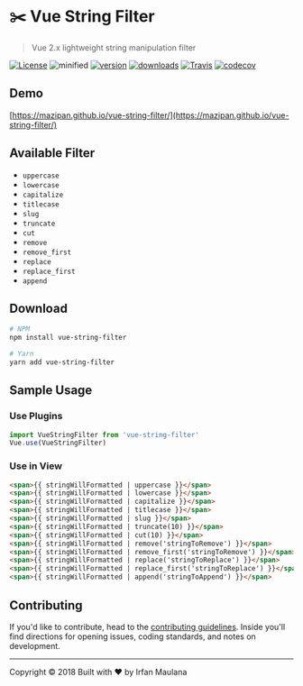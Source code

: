 # :scissors: Vue String Filter

> Vue 2.x lightweight string manipulation filter

[![License](https://img.shields.io/github/license/mazipan/vue-string-filter.svg?maxAge=3600)](https://github.com/mazipan/vue-string-filter) ![minified](https://badgen.net/bundlephobia/minzip/vue-string-filter) [![version](https://img.shields.io/npm/v/vue-string-filter.svg)](https://www.npmjs.com/package/vue-string-filter) [![downloads](https://img.shields.io/npm/dt/vue-string-filter.svg)](https://www.npmjs.com/package/vue-string-filter) [![Travis](https://img.shields.io/travis/mazipan/vue-string-filter.svg)](https://travis-ci.org/mazipan/vue-string-filter) [![codecov](https://codecov.io/gh/mazipan/vue-string-filter/branch/master/graph/badge.svg)](https://codecov.io/gh/mazipan/vue-string-filter)

## Demo

[https://mazipan.github.io/vue-string-filter/](https://mazipan.github.io/vue-string-filter/)

## Available Filter

+ `uppercase`
+ `lowercase`
+ `capitalize`
+ `titlecase`
+ `slug`
+ `truncate`
+ `cut`
+ `remove`
+ `remove_first`
+ `replace`
+ `replace_first`
+ `append`

## Download

```bash
# NPM
npm install vue-string-filter

# Yarn
yarn add vue-string-filter
```

## Sample Usage

### Use Plugins

```javascript
import VueStringFilter from 'vue-string-filter'
Vue.use(VueStringFilter)
```

### Use in View

```html
<span>{{ stringWillFormatted | uppercase }}</span>
<span>{{ stringWillFormatted | lowercase }}</span>
<span>{{ stringWillFormatted | capitalize }}</span>
<span>{{ stringWillFormatted | titlecase }}</span>
<span>{{ stringWillFormatted | slug }}</span>
<span>{{ stringWillFormatted | truncate(10) }}</span>
<span>{{ stringWillFormatted | cut(10) }}</span>
<span>{{ stringWillFormatted | remove('stringToRemove') }}</span>
<span>{{ stringWillFormatted | remove_first('stringToRemove') }}</span>
<span>{{ stringWillFormatted | replace('stringToReplace') }}</span>
<span>{{ stringWillFormatted | replace_first('stringToReplace') }}</span>
<span>{{ stringWillFormatted | append('stringToAppend') }}</span>
```

## Contributing

If you'd like to contribute, head to the [contributing guidelines](/CONTRIBUTING.md). Inside you'll find directions for opening issues, coding standards, and notes on development.

------

Copyright © 2018 Built with ❤️ by Irfan Maulana
